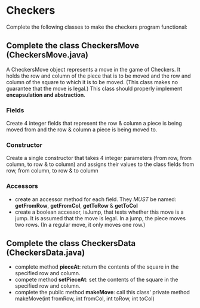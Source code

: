Checkers
==============

Complete the following classes to make the checkers program functional:

## Complete the class CheckersMove (CheckersMove.java)
A CheckersMove object represents a move in the game of Checkers. It holds the row and column of the piece that is to be moved and the row and column of the square to which it is to be moved. (This class makes no guarantee that the move is legal.) This class should properly implement **encapsulation and abstraction**.

### Fields
Create 4 integer fields that represent the row & column a piece is being moved from and the row & column a piece is being moved to. 

### Constructor 
Create a single constructor that takes 4 integer parameters (from row, from column, to row & to column) and assigns their values to the class fields from row, from column, to row & to column

### Accessors 
- create an accessor method for each field. They *MUST* be named: **getFromRow**, **getFromCol**, **getToRow** & **getToCol**
- create a boolean accessor, isJump, that tests whether this move is a jump.  It is assumed that the move is legal.  In a jump, the piece moves two rows.  (In a regular move, it only moves one row.)

## Complete the class CheckersData (CheckersData.java)
- complete method **pieceAt**: return the contents of the square in the specified row and column.
- compete method **setPieceAt**: set the contents of the square in the specified row and column.
- complete the public method **makeMove**: call this class' private method makeMove(int fromRow, int fromCol, int toRow, int toCol)

